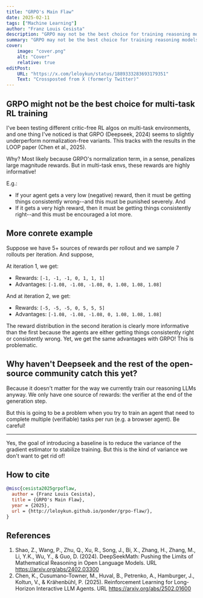 ```yaml
---
title: "GRPO's Main Flaw"
date: 2025-02-11
tags: ["Machine Learning"]
author: "Franz Louis Cesista"
description: "GRPO may not be the best choice for training reasoning models. Here's why."
summary: "GRPO may not be the best choice for training reasoning models. Here's why."
cover:
    image: "cover.png"
    alt: "Cover"
    relative: true
editPost:
    URL: "https://x.com/leloykun/status/1889333283693179351"
    Text: "Crossposted from X (formerly Twitter)"
---
```


## GRPO might not be the best choice for multi-task RL training

I've been testing different critic-free RL algos on multi-task environments, and one thing I've noticed is that GRPO (Deepseek, 2024) seems to slightly underperform normalization-free variants. This tracks with the results in the LOOP paper (Chen et al., 2025).

Why? Most likely because GRPO's normalization term, in a sense, penalizes large magnitude rewards. But in multi-task envs, these rewards are highly informative!

E.g.:

- If your agent gets a very low (negative) reward, then it must be getting things consistently wrong--and this must be punished severely. And
- If it gets a very high reward, then it must be getting things consistently right--and this must be encouraged a lot more.

## More conrete example

Suppose we have 5+ sources of rewards per rollout and we sample 7 rollouts per iteration. And suppose,

At iteration 1, we get:

- Rewards: `[-1, -1, -1, 0, 1, 1, 1]`
- Advantages: `[-1.08, -1.08, -1.08, 0, 1.08, 1.08, 1.08]`

And at iteration 2, we get:

- Rewards: `[-5, -5, -5, 0, 5, 5, 5]`
- Advantages: `[-1.08, -1.08, -1.08, 0, 1.08, 1.08, 1.08]`

The reward distribution in the second iteration is clearly more informative than the first because the agents are either getting things consistently right or consistently wrong. Yet, we get the same advantages with GRPO! This is problematic.

## Why haven't Deepseek and the rest of the open-source community catch this yet?

Because it doesn't matter for the way we currently train our reasoning LLMs anyway. We only have one source of rewards: the verifier at the end of the generation step.

But this is going to be a problem when you try to train an agent that need to complete multiple (verifiable) tasks per run (e.g. a browser agent). Be careful!

---

Yes, the goal of introducing a baseline is to reduce the variance of the gradient estimator to stabilize training. But this is the kind of variance we don't want to get rid of!

## How to cite

```bibtex
@misc{cesista2025grpoflaw,
  author = {Franz Louis Cesista},
  title = {GRPO's Main Flaw},
  year = {2025},
  url = {http://leloykun.github.io/ponder/grpo-flaw/},
}
```

## References

1. Shao, Z., Wang, P., Zhu, Q., Xu, R., Song, J., Bi, X., Zhang, H., Zhang, M., Li, Y.K., Wu, Y., & Guo, D. (2024). DeepSeekMath: Pushing the Limits of Mathematical Reasoning in Open Language Models. URL https://arxiv.org/abs/2402.03300
2. Chen, K., Cusumano-Towner, M., Huval, B., Petrenko, A., Hamburger, J., Koltun, V., & Krähenbühl, P. (2025). Reinforcement Learning for Long-Horizon Interactive LLM Agents. URL https://arxiv.org/abs/2502.01600
